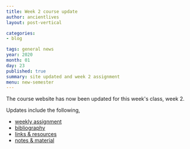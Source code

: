 ```yaml
---
title: Week 2 course update
author: ancientlives
layout: post-vertical

categories:
- blog

tags: general news
year: 2020
month: 01
day: 23
published: true
summary: site updated and week 2 assignment
menu: new-semester
---
```


The course website has now been updated for this week's class, week 2.

Updates include the following,

* [weekly assignment](/weekly_assignment)
* [bibliography](/bibliography)
* [links & resources](/links)
* [notes & material](/notes)
